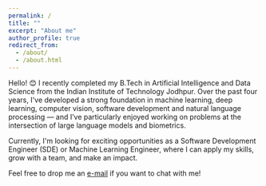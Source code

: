 ```yaml
---
permalink: /
title: ""
excerpt: "About me"
author_profile: true
redirect_from: 
  - /about/
  - /about.html
---
```



Hello! 😊 I recently completed my B.Tech in Artificial Intelligence and Data Science from the Indian Institute of Technology Jodhpur. Over the past four years, I've developed a strong foundation in machine learning, deep learning, computer vision, software development and natural language processing — and I’ve particularly enjoyed working on problems at the intersection of large language models and biometrics.

Currently, I'm looking for exciting opportunities as a Software Development Engineer (SDE) or Machine Learning Engineer, where I can apply my skills, grow with a team, and make an impact.

Feel free to drop me an [e-mail](mailto:sankhla.2@iitj.ac.in) if you want to chat with me!
